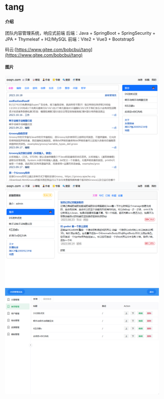 # tang

#### 介绍
团队内容管理系统，响应式前端
后端：Java + SpringBoot + SpringSecurity + JPA + Thymeleaf + H2/MySQL
前端：Vite2 + Vue3 + Bootstrap5

码云:[https://www.gitee.com/bobcbui/tang](https://www.gitee.com/bobcbui/tang)

#### 图片
![输入图片说明](doc/image/1.png)
![输入图片说明](doc/image/2.png)
![输入图片说明](doc/image/3.png)
